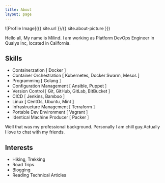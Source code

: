 ```yaml
---
title: About
layout: page
---
```

![Profile Image]({{ site.url }}/{{ site.about-picture }})

<p> Hello all, My name is Milind. I am working as Platform DevOps Engineer in Qualys Inc, located in California.  </p>

<h2>Skills</h2>

<ul class="skill-list">
	<li> Containerzation [ Docker ] </li>
	<li> Container Orchestration [ Kubernetes, Docker Swarm, Mesos ]  </li>
	<li> Programming [ Golang ] </li>
	<li> Configuration Management [ Ansible, Puppet ] </li>
	<li> Version Control [ Git, GitHub, GitLab, BitBucket ] </li>
	<li> CICD [ Jenkins, Bamboo ] </li>
	<li> Linux [ CentOs, Ubuntu, Mint ] </li>
	<li> Infrastructure Management [ Terraform ] </li>
	<li> Portable Dev Environment [ Vagrant ] </li>
	<li> Identical Machine Producer [ Packer ] </li>
</ul>

<p> Well that was my professional background. Personally I am chill guy.Actually I love to chat with my friends. </p>

<h2>Interests</h2>

<ul>
	<li> Hiking, Trekking </li>
	<li> Road Trips </li>
	<li> Blogging </li>
	<li> Reading Technical Articles </li>
</ul>
